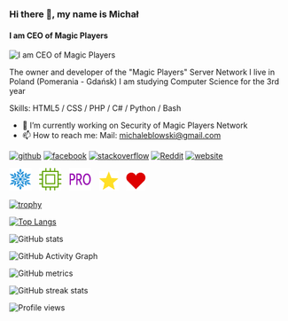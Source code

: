 ### Hi there 👋, my name is Michał
#### I am CEO of Magic Players
![I am CEO of Magic Players](https://magicplayersmc.pl/Baner1)

The owner and developer of the "Magic Players" Server Network
I live in Poland (Pomerania - Gdańsk)
I am studying Computer Science for the 3rd year


Skills: HTML5 / CSS / PHP / C# / Python / Bash 

- 🔭 I’m currently working on Security of Magic Players Network  
- 📫 How to reach me: Mail: michaleblowski@gmail.com 


[<img src='https://cdn.jsdelivr.net/npm/simple-icons@3.0.1/icons/github.svg' alt='github' height='40'>](https://github.com/ScienceWolf666)  [<img src='https://cdn.jsdelivr.net/npm/simple-icons@3.0.1/icons/facebook.svg' alt='facebook' height='40'>](https://www.facebook.com/Michał-Ebłowski)  [<img src='https://cdn.jsdelivr.net/npm/simple-icons@3.0.1/icons/stackoverflow.svg' alt='stackoverflow' height='40'>](https://stackoverflow.com/users/16275157)  [<img src='https://cdn.jsdelivr.net/npm/simple-icons@3.0.1/icons/reddit.svg' alt='Reddit' height='40'>](https://www.reddit.com/user/Science__Wolf)  [<img src='https://cdn.jsdelivr.net/npm/simple-icons@3.0.1/icons/icloud.svg' alt='website' height='40'>](https://magicplayersmc.pl/)  

<a href='https://archiveprogram.github.com/'><img src='https://raw.githubusercontent.com/acervenky/animated-github-badges/master/assets/acbadge.gif' width='40' height='40'></a> <a href='https://docs.github.com/en/developers'><img src='https://raw.githubusercontent.com/acervenky/animated-github-badges/master/assets/devbadge.gif' width='40' height='40'></a> <a href='https://github.com/pricing'><img src='https://raw.githubusercontent.com/acervenky/animated-github-badges/master/assets/pro.gif' width='40' height='40'></a> <a href='https://stars.github.com/'><img src='https://raw.githubusercontent.com/acervenky/animated-github-badges/master/assets/starbadge.gif' width='35' height='35'></a> <a href='https://docs.github.com/en/github/supporting-the-open-source-community-with-github-sponsors'><img src='https://raw.githubusercontent.com/acervenky/animated-github-badges/master/assets/sponsorbadge.gif' width='35' height='35'></a> 

[![trophy](https://github-profile-trophy.vercel.app/?username=ScienceWolf666)](https://github.com/ryo-ma/github-profile-trophy)

[![Top Langs](https://github-readme-stats.vercel.app/api/top-langs/?username=ScienceWolf666)](https://github.com/anuraghazra/github-readme-stats)

![GitHub stats](https://github-readme-stats.vercel.app/api?username=ScienceWolf666&show_icons=true&count_private=true)  

![GitHub Activity Graph](https://activity-graph.herokuapp.com/graph?username=ScienceWolf666)  

![GitHub metrics](https://metrics.lecoq.io/ScienceWolf666)  

![GitHub streak stats](https://github-readme-streak-stats.herokuapp.com/?user=ScienceWolf666)  

![Profile views](https://gpvc.arturio.dev/ScienceWolf666)  
